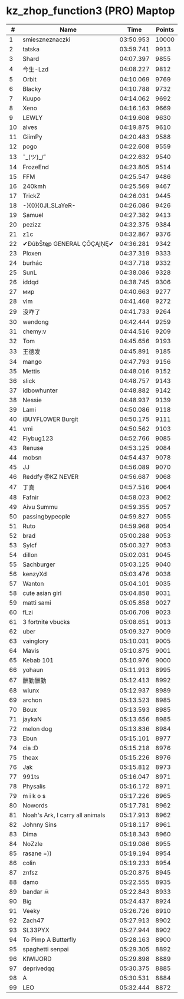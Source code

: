 # kz_zhop_function3 (PRO) Maptop

|  # | Name | Time | Points |
|-------------- | -------------- | -------------- | -------------- | 
| 1 | smieszneznaczki | 03:50.953 | 10000 | 
| 2 | tatska | 03:59.741 | 9913 | 
| 3 | Shard | 04:07.397 | 9855 | 
| 4 | 今生-Lzd | 04:08.227 | 9812 | 
| 5 | Orbit | 04:10.069 | 9769 | 
| 6 | Blacky | 04:10.788 | 9732 | 
| 7 | Kuupo | 04:14.062 | 9692 | 
| 8 | Xeno | 04:16.163 | 9669 | 
| 9 | LEWLY | 04:19.608 | 9630 | 
| 10 | alves | 04:19.875 | 9610 | 
| 11 | GiimPy | 04:20.483 | 9588 | 
| 12 | pogo | 04:22.608 | 9559 | 
| 13 | ¯\_(ツ)_/¯ | 04:22.632 | 9540 | 
| 14 | FrozeEnd | 04:23.805 | 9514 | 
| 15 | FFM | 04:25.547 | 9486 | 
| 16 | 240kmh | 04:25.569 | 9467 | 
| 17 | TrickZ | 04:26.031 | 9445 | 
| 18 | -}{0}{0JI_SLaYeR- | 04:26.086 | 9426 | 
| 19 | Samuel | 04:27.382 | 9413 | 
| 20 | pezizz | 04:32.375 | 9384 | 
| 21 | z1c | 04:32.867 | 9376 | 
| 22 | ✔ĐûbŠŧęp GENERAL ÇŌÇĄĮŅĘ✔ | 04:36.281 | 9342 | 
| 23 | Ploxen | 04:37.319 | 9333 | 
| 24 | burhác | 04:37.718 | 9332 | 
| 25 | SunL | 04:38.086 | 9328 | 
| 26 | iddqd | 04:38.745 | 9306 | 
| 27 | мир | 04:40.663 | 9277 | 
| 28 | vlm | 04:41.468 | 9272 | 
| 29 | 没咋了 | 04:41.733 | 9264 | 
| 30 | wendong | 04:42.444 | 9259 | 
| 31 | chemy:v | 04:44.516 | 9209 | 
| 32 | Tom | 04:45.656 | 9193 | 
| 33 | 王德发 | 04:45.891 | 9185 | 
| 34 | mango | 04:47.793 | 9156 | 
| 35 | Mettis | 04:48.016 | 9152 | 
| 36 | slick | 04:48.757 | 9143 | 
| 37 | idbowhunter | 04:48.882 | 9142 | 
| 38 | Nessie | 04:48.937 | 9139 | 
| 39 | Lami | 04:50.086 | 9118 | 
| 40 | iBUYFL0WER Burgit | 04:50.175 | 9111 | 
| 41 | vmi | 04:50.562 | 9103 | 
| 42 | Flybug123 | 04:52.766 | 9085 | 
| 43 | Renuse | 04:53.125 | 9084 | 
| 44 | mobsn | 04:54.437 | 9078 | 
| 45 | JJ | 04:56.089 | 9070 | 
| 46 | Reddfy @KZ NEVER | 04:56.687 | 9068 | 
| 47 | 丁真 | 04:57.516 | 9064 | 
| 48 | Fafnir | 04:58.023 | 9062 | 
| 49 | Aivu Summu | 04:59.355 | 9057 | 
| 50 | passingbypeople | 04:59.827 | 9055 | 
| 51 | Ruto | 04:59.968 | 9054 | 
| 52 | brad | 05:00.288 | 9053 | 
| 53 | Sylcf | 05:00.327 | 9053 | 
| 54 | dillon | 05:02.031 | 9045 | 
| 55 | Sachburger | 05:03.125 | 9040 | 
| 56 | kenzyXd | 05:03.476 | 9038 | 
| 57 | Wanton | 05:04.101 | 9035 | 
| 58 | cute asian girl | 05:04.858 | 9031 | 
| 59 | matti sami | 05:05.858 | 9027 | 
| 60 | fLzi | 05:06.709 | 9023 | 
| 61 | 3 fortnite vbucks | 05:08.651 | 9013 | 
| 62 | uber | 05:09.327 | 9009 | 
| 63 | vainglory | 05:10.031 | 9005 | 
| 64 | Mavis | 05:10.875 | 9001 | 
| 65 | Kebab 101 | 05:10.976 | 9000 | 
| 66 | yohaun | 05:11.913 | 8995 | 
| 67 | 酬勤酬勤 | 05:12.413 | 8992 | 
| 68 | wiunx | 05:12.937 | 8989 | 
| 69 | archon | 05:13.523 | 8985 | 
| 70 | Boux | 05:13.593 | 8985 | 
| 71 | jaykaN | 05:13.656 | 8985 | 
| 72 | melon dog | 05:13.836 | 8984 | 
| 73 | Ebun | 05:15.101 | 8977 | 
| 74 | cia :D | 05:15.218 | 8976 | 
| 75 | theax | 05:15.226 | 8976 | 
| 76 | Jak | 05:15.812 | 8973 | 
| 77 | 991ts | 05:16.047 | 8971 | 
| 78 | Physalis | 05:16.172 | 8971 | 
| 79 | m i k o s | 05:17.226 | 8965 | 
| 80 | Nowords | 05:17.781 | 8962 | 
| 81 | Noah's Ark, I carry all animals | 05:17.913 | 8962 | 
| 82 | Johnny Sins | 05:18.117 | 8961 | 
| 83 | Dima | 05:18.343 | 8960 | 
| 84 | NoZzle | 05:19.086 | 8955 | 
| 85 | rasane =)) | 05:19.194 | 8954 | 
| 86 | colin | 05:19.233 | 8954 | 
| 87 | znfsz | 05:20.875 | 8945 | 
| 88 | damo | 05:22.555 | 8935 | 
| 89 | bandar ☠ | 05:22.843 | 8933 | 
| 90 | Big | 05:24.437 | 8924 | 
| 91 | Veeky | 05:26.726 | 8910 | 
| 92 | Zach47 | 05:27.913 | 8902 | 
| 93 | SL33PYX | 05:27.944 | 8902 | 
| 94 | To Pimp A Butterfly | 05:28.163 | 8900 | 
| 95 | spaghetti senpai | 05:29.305 | 8892 | 
| 96 | KIWIJORD | 05:29.898 | 8889 | 
| 97 | deprivedqq | 05:30.375 | 8885 | 
| 98 | A | 05:30.531 | 8884 | 
| 99 | LEO | 05:32.444 | 8872 | 

